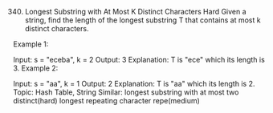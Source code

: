 340. Longest Substring with At Most K Distinct Characters
Hard
Given a string, find the length of the longest substring T that contains at most k distinct characters.

Example 1:

Input: s = "eceba", k = 2
Output: 3
Explanation: T is "ece" which its length is 3.
Example 2:

Input: s = "aa", k = 1
Output: 2
Explanation: T is "aa" which its length is 2.
Topic: Hash Table, String 
Similar: 
longest substring with at most two distinct(hard)
longest repeating character repe(medium)

